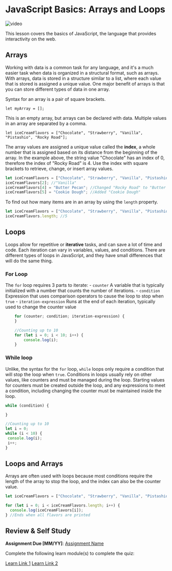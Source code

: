 # JavaScript Basics: Arrays and Loops

![video](video-url)

This lesson covers the basics of JavaScript, the language that provides interactivity on the web.

## Arrays

Working with data is a common task for any language, and it's a much easier task when data is organized in a structural format, such as arrays. With arrays, data is stored in a structure similar to a list, where each value that is stored is assigned a unique value. One major benefit of arrays is that you can store different types of data in one array.

Syntax for an array is a pair of square brackets.

`let myArray = [];`

This is an empty array, but arrays can be declared with data. Multiple values in an array are separated by a comma.

`let iceCreamFlavors = ["Chocolate", "Strawberry", "Vanilla", "Pistashio", "Rocky Road"];`

The array values are assigned a unique value called the **index**, a whole number that is assigned based on its distance from the beginning of the array. In the example above, the string value "Chocolate" has an index of 0, therefore the index of "Rocky Road" is 4. Use the index with square brackets to retrieve, change, or insert array values.

```javascript
let iceCreamFlavors = ["Chocolate", "Strawberry", "Vanilla", "Pistashio", "Rocky Road"];
iceCreamFlavors[2]; //"Vanilla"
iceCreamFlavors[4] = "Butter Pecan"; //Changed "Rocky Road" to "Butter Pecan"
iceCreamFlavors[5] = "Cookie Dough"; //Added "Cookie Dough"
```

To find out how many items are in an array by using the `length` property.

```javascript
let iceCreamFlavors = ["Chocolate", "Strawberry", "Vanilla", "Pistashio", "Rocky Road"];
iceCreamFlavors.length; //5
```

## Loops

Loops allow for repetitive or **iterative** tasks, and can save a lot of time and code. Each iteration can vary in variables, values, and conditions. There are different types of loops in JavaScript, and they have small differences that will do the same thing.

### For Loop

The `for` loop requires 3 parts to iterate:
    - `counter` A variable that is typically initialized with a number that counts the number of iterations.
    - `condition` Expression that uses comparison operators to cause the loop to stop when `true`
    - `iteration-expression` Runs at the end of each iteration, typically used to change the counter value
  
```javascript
    for (counter; condition; iteration-expression) {
    }

    //Counting up to 10
    for (let i = 0; i < 10; i++) {
        console.log(i);
    }
```

### While loop

Unlike, the syntax for the `for` loop, `while` loops only require a condition that will stop the loop when `true`. Conditions in loops usually rely on other values, like counters and must be managed during the loop. Starting values for counters must be created outside the loop, and any expressions to meet a condition, including changing the counter must be maintained inside the loop.

```javascript
while (condition) {

}

//Counting up to 10
let i = 0;
while (i < 10) {
 console.log(i);
 i++;
}

```

## Loops and Arrays

Arrays are often used with loops because most conditions require the length of the array to stop the loop, and the index can also be the counter value.

```javascript
let iceCreamFlavors = ["Chocolate", "Strawberry", "Vanilla", "Pistashio", "Rocky Road"];

for (let i = 0; i < iceCreamFlavors.length; i++) {
  console.log(iceCreamFlavors[i]);
} //Ends when all flavors are printed
```

## Review & Self Study

**Assignment Due [MM/YY]**: [Assignment Name](assignment.md)

Complete the following learn module(s) to complete the quiz:

[Learn Link 1]()
[Learn Link 2]()